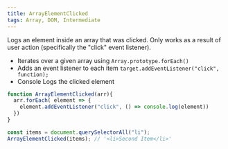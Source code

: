 ```yaml
---
title: ArrayElementClicked
tags: Array, DOM, Intermediate
---
```


Logs an element inside an array that was clicked. Only works as a result of user 
action (specifically the "click" event listener).

- Iterates over a given array using `Array.prototype.forEach()`
- Adds an event listener to each item `target.addEventListener("click", function);`
- Console Logs the clicked element

```js
function ArrayElementClicked(arr){
  arr.forEach( element => {
    element.addEventListener("click", () => console.log(element))
  })
}
```

```js
const items = document.querySelectorAll("li");
ArrayElementClicked(items); // '<li>Second Item</li>'
```

